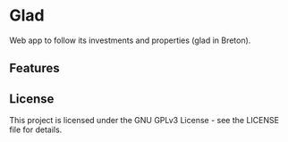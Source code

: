# Glad

Web app to follow its investments and properties (glad in Breton).

## Features

## License

This project is licensed under the GNU GPLv3 License - see the LICENSE file for details.
